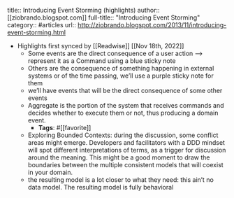 title:: Introducing Event Storming (highlights)
author:: [[ziobrando.blogspot.com]]
full-title:: "Introducing Event Storming"
category:: #articles
url:: http://ziobrando.blogspot.com/2013/11/introducing-event-storming.html

- Highlights first synced by [[Readwise]] [[Nov 18th, 2022]]
	- Some events are the direct consequence of a user action —> represent it as a Command using a blue sticky note
	- Others are the consequence of something happening in external systems or of the time passing, we’ll use a purple sticky note for them
	- we’ll have events that will be the direct consequence of some other events
	- Aggregate is the portion of the system that receives commands and decides whether to execute them or not, thus producing a domain event.
		- **Tags**: #[[favorite]]
	- Exploring Bounded Contexts: during the discussion, some conflict areas might emerge. Developers and facilitators with a DDD mindset will spot different interpretations of terms, as a trigger for discussion around the meaning. This might be a good moment to draw the boundaries between the multiple consistent models that will coexist in your domain.
	- the resulting model is a lot closer to what they need: this ain’t no data model. The resulting model is fully behavioral